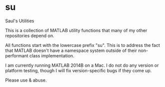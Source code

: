 # su
Saul's Utilities

This is a collection of MATLAB utility functions that many of my other repositories depend on.

All functions start with the lowercase prefix "su".  This is to address the fact that MATLAB doesn't have a namespace system outside of their non-performant class implementation.

I am currently running MATLAB 2014B on a Mac.
I do not do any version or platform testing, though I will fix version-specific bugs if they come up.

Please use & abuse.


